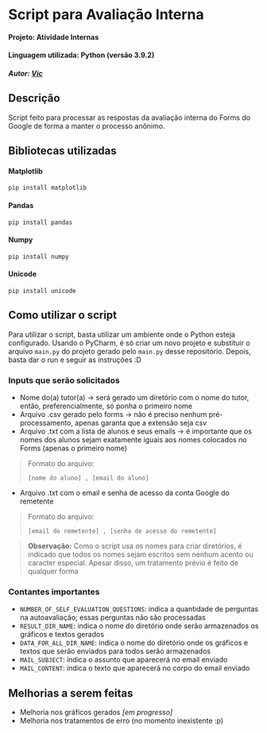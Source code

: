 # Script para Avaliação Interna
#### Projeto: Atividade Internas
#### Linguagem utilizada: Python (versão 3.9.2)
##### Autor: [Vic](https://github.com/vickyad)


## Descrição
Script feito para processar as respostas da avaliação interna do Forms do Google de forma a manter o processo anônimo.


## Bibliotecas utilizadas
#### Matplotlib
```
pip install matplotlib
```

#### Pandas
```
pip install pandas
```

#### Numpy
```
pip install numpy
```

#### Unicode
```
pip install unicode
```


## Como utilizar o script
Para utilizar o script, basta utilizar um ambiente onde o Python esteja configurado. Usando o PyCharm, é só criar um novo projeto e substituir o arquivo `main.py` do projeto gerado pelo `main.py` desse repositório. Depois, basta dar o run e seguir as instruções :D

### Inputs que serão solicitados
- Nome do(a) tutor(a) -> será gerado um diretório com o nome do tutor, então, preferencialmente, só ponha o primeiro nome
- Arquivo .csv gerado pelo forms -> não é preciso nenhum pré-processamento, apenas garanta que a extensão seja csv
- Arquivo .txt com a lista de alunos e seus emails -> é importante que os nomes dos alunos sejam exatamente iguais aos nomes colocados no Forms (apenas o primeiro nome)
> Formato do arquivo:
> ```csv
> [nome do aluno] , [email do aluno] 
> ```
- Arquivo .txt com o email e senha de acesso da conta Google do remetente
> Formato do arquivo:
> ```csv
> [email do remetente] , [senha de acesso do remetente] 
> ```


> **Observação:** Como o script usa os nomes para criar diretórios, é indicado que todos os nomes sejam escritos sem nenhum acento ou caracter especial. Apesar disso, um tratamento prévio é feito de qualquer forma


### Contantes importantes
- `NUMBER_OF_SELF_EVALUATION_QUESTIONS`: indica a quantidade de perguntas na autoavaliação; essas perguntas não são processadas
- `RESULT_DIR_NAME`: indica o nome do diretório onde serão armazenados os gráficos e textos gerados
- `DATA_FOR_ALL_DIR_NAME`: indica o nome do diretório onde os gráficos e textos que serão enviados para todos serão armazenados
- `MAIL_SUBJECT`: indica o assunto que aparecerá no email enviado
- `MAIL_CONTENT`: indica o texto que aparecerá no corpo do email enviado


## Melhorias a serem feitas
- Melhoria nos gráficos gerados *[em progresso]*
- Melhoria nos tratamentos de erro (no momento inexistente :p)
